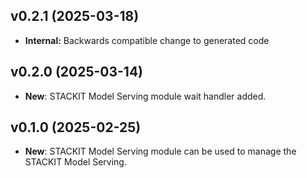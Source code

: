 ## v0.2.1 (2025-03-18)
- **Internal:** Backwards compatible change to generated code

## v0.2.0 (2025-03-14)

- **New**: STACKIT Model Serving module wait handler added.

## v0.1.0 (2025-02-25)

- **New**: STACKIT Model Serving module can be used to manage the STACKIT Model Serving.
